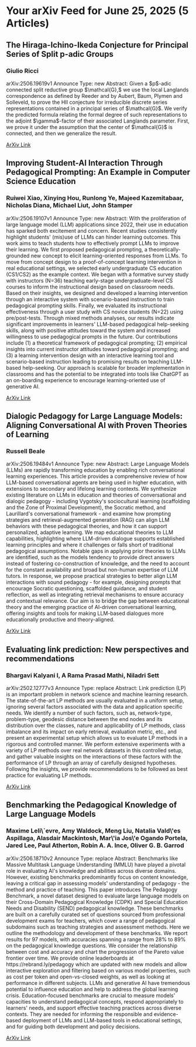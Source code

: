 <h1>Your arXiv Feed for June 25, 2025 (5 Articles)</h1>
<h2>The Hiraga-Ichino-Ikeda Conjecture for Principal Series of Split p-adic Groups</h2>
<h3>Giulio Ricci</h3>
<p>arXiv:2506.19619v1 Announce Type: new 
Abstract: Given a $p$-adic connected split reductive group $\mathcal{G},$ we use the local Langlands correspondence as defined by Reeder and by Aubert, Baum, Plymen and Solleveld, to prove the HII conjecture for irreducible discrete series representations contained in a principal series of $\mathcal{G}$. We verify the predicted formula relating the formal degree of such representations to the adjoint $\gamma$-factor of their associated Langlands parameter. First, we prove it under the assumption that the center of $\mathcal{G}$ is connected, and then we generalize the result.</p>
<a href='https://arxiv.org/abs/2506.19619'>ArXiv Link</a>

<h2>Improving Student-AI Interaction Through Pedagogical Prompting: An Example in Computer Science Education</h2>
<h3>Ruiwei Xiao, Xinying Hou, Runlong Ye, Majeed Kazemitabaar, Nicholas Diana, Michael Liut, John Stamper</h3>
<p>arXiv:2506.19107v1 Announce Type: new 
Abstract: With the proliferation of large language model (LLM) applications since 2022, their use in education has sparked both excitement and concern. Recent studies consistently highlight students' (mis)use of LLMs can hinder learning outcomes. This work aims to teach students how to effectively prompt LLMs to improve their learning. We first proposed pedagogical prompting, a theoretically-grounded new concept to elicit learning-oriented responses from LLMs. To move from concept design to a proof-of-concept learning intervention in real educational settings, we selected early undergraduate CS education (CS1/CS2) as the example context. We began with a formative survey study with instructors (N=36) teaching early-stage undergraduate-level CS courses to inform the instructional design based on classroom needs. Based on their insights, we designed and developed a learning intervention through an interactive system with scenario-based instruction to train pedagogical prompting skills. Finally, we evaluated its instructional effectiveness through a user study with CS novice students (N=22) using pre/post-tests. Through mixed methods analyses, our results indicate significant improvements in learners' LLM-based pedagogical help-seeking skills, along with positive attitudes toward the system and increased willingness to use pedagogical prompts in the future. Our contributions include (1) a theoretical framework of pedagogical prompting; (2) empirical insights into current instructor attitudes toward pedagogical prompting; and (3) a learning intervention design with an interactive learning tool and scenario-based instruction leading to promising results on teaching LLM-based help-seeking. Our approach is scalable for broader implementation in classrooms and has the potential to be integrated into tools like ChatGPT as an on-boarding experience to encourage learning-oriented use of generative AI.</p>
<a href='https://arxiv.org/abs/2506.19107'>ArXiv Link</a>

<h2>Dialogic Pedagogy for Large Language Models: Aligning Conversational AI with Proven Theories of Learning</h2>
<h3>Russell Beale</h3>
<p>arXiv:2506.19484v1 Announce Type: new 
Abstract: Large Language Models (LLMs) are rapidly transforming education by enabling rich conversational learning experiences. This article provides a comprehensive review of how LLM-based conversational agents are being used in higher education, with extensions to secondary and lifelong learning contexts. We synthesize existing literature on LLMs in education and theories of conversational and dialogic pedagogy - including Vygotsky's sociocultural learning (scaffolding and the Zone of Proximal Development), the Socratic method, and Laurillard's conversational framework - and examine how prompting strategies and retrieval-augmented generation (RAG) can align LLM behaviors with these pedagogical theories, and how it can support personalized, adaptive learning. We map educational theories to LLM capabilities, highlighting where LLM-driven dialogue supports established learning principles and where it challenges or falls short of traditional pedagogical assumptions. Notable gaps in applying prior theories to LLMs are identified, such as the models tendency to provide direct answers instead of fostering co-construction of knowledge, and the need to account for the constant availability and broad but non-human expertise of LLM tutors. In response, we propose practical strategies to better align LLM interactions with sound pedagogy - for example, designing prompts that encourage Socratic questioning, scaffolded guidance, and student reflection, as well as integrating retrieval mechanisms to ensure accuracy and contextual relevance. Our aim is to bridge the gap between educational theory and the emerging practice of AI-driven conversational learning, offering insights and tools for making LLM-based dialogues more educationally productive and theory-aligned.</p>
<a href='https://arxiv.org/abs/2506.19484'>ArXiv Link</a>

<h2>Evaluating link prediction: New perspectives and recommendations</h2>
<h3>Bhargavi Kalyani I, A Rama Prasad Mathi, Niladri Sett</h3>
<p>arXiv:2502.12777v3 Announce Type: replace 
Abstract: Link prediction (LP) is an important problem in network science and machine learning research. The state-of-the-art LP methods are usually evaluated in a uniform setup, ignoring several factors associated with the data and application specific needs. We identify a number of such factors, such as, network-type, problem-type, geodesic distance between the end nodes and its distribution over the classes, nature and applicability of LP methods, class imbalance and its impact on early retrieval, evaluation metric, etc., and present an experimental setup which allows us to evaluate LP methods in a rigorous and controlled manner. We perform extensive experiments with a variety of LP methods over real network datasets in this controlled setup, and gather valuable insights on the interactions of these factors with the performance of LP through an array of carefully designed hypotheses. Following the insights, we provide recommendations to be followed as best practice for evaluating LP methods.</p>
<a href='https://arxiv.org/abs/2502.12777'>ArXiv Link</a>

<h2>Benchmarking the Pedagogical Knowledge of Large Language Models</h2>
<h3>Maxime Leli\`evre, Amy Waldock, Meng Liu, Natalia Vald\'es Aspillaga, Alasdair Mackintosh, Mar\'ia Jos\'e Ogando Portela, Jared Lee, Paul Atherton, Robin A. A. Ince, Oliver G. B. Garrod</h3>
<p>arXiv:2506.18710v2 Announce Type: replace 
Abstract: Benchmarks like Massive Multitask Language Understanding (MMLU) have played a pivotal role in evaluating AI's knowledge and abilities across diverse domains. However, existing benchmarks predominantly focus on content knowledge, leaving a critical gap in assessing models' understanding of pedagogy - the method and practice of teaching. This paper introduces The Pedagogy Benchmark, a novel dataset designed to evaluate large language models on their Cross-Domain Pedagogical Knowledge (CDPK) and Special Education Needs and Disability (SEND) pedagogical knowledge. These benchmarks are built on a carefully curated set of questions sourced from professional development exams for teachers, which cover a range of pedagogical subdomains such as teaching strategies and assessment methods. Here we outline the methodology and development of these benchmarks. We report results for 97 models, with accuracies spanning a range from 28% to 89% on the pedagogical knowledge questions. We consider the relationship between cost and accuracy and chart the progression of the Pareto value frontier over time. We provide online leaderboards at https://rebrand.ly/pedagogy which are updated with new models and allow interactive exploration and filtering based on various model properties, such as cost per token and open-vs-closed weights, as well as looking at performance in different subjects. LLMs and generative AI have tremendous potential to influence education and help to address the global learning crisis. Education-focused benchmarks are crucial to measure models' capacities to understand pedagogical concepts, respond appropriately to learners' needs, and support effective teaching practices across diverse contexts. They are needed for informing the responsible and evidence-based deployment of LLMs and LLM-based tools in educational settings, and for guiding both development and policy decisions.</p>
<a href='https://arxiv.org/abs/2506.18710'>ArXiv Link</a>

